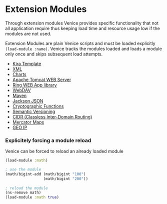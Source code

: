 # Extension Modules

Through extension modules Venice provides specific functionality
that not all application require thus keeping load time and 
resource usage low if the modules are not used.

Extension Modules are plain Venice scripts and must be loaded 
explicitly `(load-module :name)`. Venice tracks the modules loaded
and loads a module only once and skips subsequent load attempts.

* [Kira Template](ext-kira.md)
* [XML](ext-xml.md)
* [Charts](ext-charts.md)
* [Apache Tomcat WEB Server](ext-tomcat.md)
* [Ring WEB App library](ext-ring.md)
* [WebDAV](ext-webdav.md)
* [Maven](ext-maven.md)
* [Jackson JSON](ext-jackson.md)
* [Cryptographic Functions](ext-crypt.md)
* [Semantic Versioning](ext-semver.md)
* [CIDR (Classless Inter-Domain Routing)](ext-cidr.md)
* [Mercator Maps](ext-mercator.md)
* [GEO IP](ext-geoip.md)

### Explicitely forcing a module reload

Venice can be forced to reload an already loaded module

```clojure
(load-module :math)

; use the module
(math/bigint-add (math/bigint "100") 
                 (math/bigint "200"))
             
; reload the module
(ns-remove math)
(load-module :math true)
```


